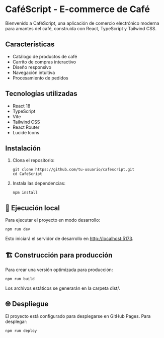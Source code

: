 # CaféScript - E-commerce de Café

Bienvenido a CaféScript, una aplicación de comercio electrónico moderna para amantes del café, construida con React, TypeScript y Tailwind CSS.

## Características

- Catálogo de productos de café
- Carrito de compras interactivo
- Diseño responsivo
- Navegación intuitiva
- Procesamiento de pedidos

## Tecnologías utilizadas

- React 18
- TypeScript
- Vite
- Tailwind CSS
- React Router
- Lucide Icons

## Instalación

1. Clona el repositorio:
   ```ash
   git clone https://github.com/tu-usuario/cafescript.git
   cd CafeScript
   ```

2. Instala las dependencias:
   ```ash
   npm install
   ```

## 🚦 Ejecución local

Para ejecutar el proyecto en modo desarrollo:

```ash
npm run dev
```

Esto iniciará el servidor de desarrollo en [http://localhost:5173](http://localhost:5173).

## 🏗️ Construcción para producción

Para crear una versión optimizada para producción:

```ash
npm run build
```

Los archivos estáticos se generarán en la carpeta dist/.

## 🌐 Despliegue

El proyecto está configurado para desplegarse en GitHub Pages. Para desplegar:

```ash
npm run deploy
```
